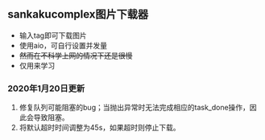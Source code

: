 ## sankakucomplex图片下载器

* 输入tag即可下载图片
* 使用aio，可自行设置并发量
* ~~然而在不科学上网的情况下还是很慢~~
* 仅用来学习

### 2020年1月20日更新

1. 修复队列可能阻塞的bug；当抛出异常时无法完成相应的task_done操作，因此会导致阻塞。
2. 将默认超时时间调整为45s，如果超时则停止下载。